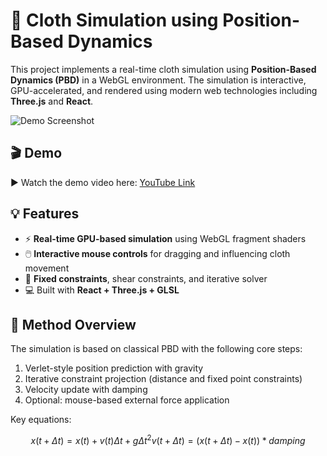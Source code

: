 # 🧶 Cloth Simulation using Position-Based Dynamics

This project implements a real-time cloth simulation using **Position-Based Dynamics (PBD)** in a WebGL environment. The simulation is interactive, GPU-accelerated, and rendered using modern web technologies including **Three.js** and **React**.

![Demo Screenshot](./screenshot.png)

## 🎬 Demo

▶️ Watch the demo video here: [YouTube Link](https://youtu.be/your-link)

## 💡 Features

- ⚡ **Real-time GPU-based simulation** using WebGL fragment shaders
- 🖱️ **Interactive mouse controls** for dragging and influencing cloth movement
- 🧷 **Fixed constraints**, shear constraints, and iterative solver
- 💻 Built with **React + Three.js + GLSL**

## 🧪 Method Overview

The simulation is based on classical PBD with the following core steps:

1. Verlet-style position prediction with gravity
2. Iterative constraint projection (distance and fixed point constraints)
3. Velocity update with damping
4. Optional: mouse-based external force application

Key equations:

```math
x(t + Δt) = x(t) + v(t)Δt + gΔt^2
v(t + Δt) = (x(t + Δt) - x(t)) * damping
